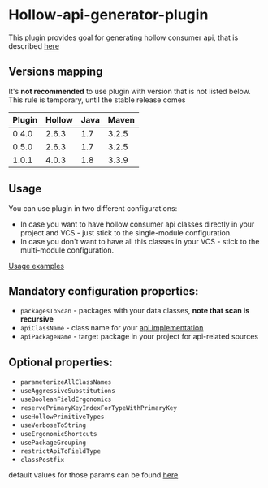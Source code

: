 # Hollow-api-generator-plugin

This plugin provides goal for generating hollow consumer api, that is 
described [here](http://hollow.how/getting-started/#consumer-api-generation)

## Versions mapping
It's **not recommended** to use plugin with version that is not listed below. This rule is temporary, until the stable release comes

| Plugin | Hollow | Java | Maven |
| --- | --- | --- | --- |
| 0.4.0 | 2.6.3 | 1.7 | 3.2.5 |
| 0.5.0 | 2.6.3 | 1.7 | 3.2.5 |
| 1.0.1 | 4.0.3 | 1.8 | 3.3.9 |

## Usage
You can use plugin in two different configurations: 

* In case you want to have hollow consumer api classes directly in your project and VCS - just stick to the single-module configuration. 
* In case you don't want to have all this classes in your VCS - stick to the multi-module configuration.

[Usage examples](https://github.com/IgorPerikov/hollow-maven-plugin-examples)

## Mandatory configuration properties:
- `packagesToScan` - packages with your data classes, **note that scan is recursive**
- `apiClassName` - class name for your [api implementation](https://github.com/Netflix/hollow/blob/master/hollow/src/main/java/com/netflix/hollow/api/custom/HollowAPI.java)
- `apiPackageName` - target package in your project for api-related sources

## Optional properties:
- `parameterizeAllClassNames`
- `useAggressiveSubstitutions`
- `useBooleanFieldErgonomics`
- `reservePrimaryKeyIndexForTypeWithPrimaryKey`
- `useHollowPrimitiveTypes`
- `useVerboseToString`
- `useErgonomicShortcuts`
- `usePackageGrouping`
- `restrictApiToFieldType`
- `classPostfix`

default values for those params can be found [here](/src/main/java/com/github/igorperikov/hollow/mojo/AbstractHollowMojo.java)
